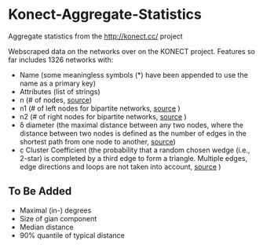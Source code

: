 # Konect-Aggregate-Statistics
Aggregate statistics from the http://konect.cc/ project

Webscraped data on the networks over on the KONECT project. Features so far includes 1326 networks with:
* Name (some meaningless symbols (*) have been appended to use the name as a primary key)
* Attributes (list of strings)
* n (# of nodes, [source](http://konect.cc/statistics/size/))
* n1 (# of left nodes for bipartite networks, [source](http://konect.cc/statistics/size/) )
* n2 (# of right nodes for bipartite networks, [source](http://konect.cc/statistics/size/) )
* δ diameter (the maximal distance between any two nodes, where the distance between two nodes is defined as the number of edges in the shortest path from one node to another, [source](http://konect.cc/statistics/diam/))
* c Cluster Coefficient (the probability that a random chosen wedge (i.e., 2-star) is completed by a third edge to form a triangle. Multiple edges, edge directions and loops are not taken into account, [source](http://konect.cc/statistics/clusco/) )

## To Be Added
* Maximal (in-) degrees
* Size of gian component
* Median distance 
* 90\% quantile of typical distance